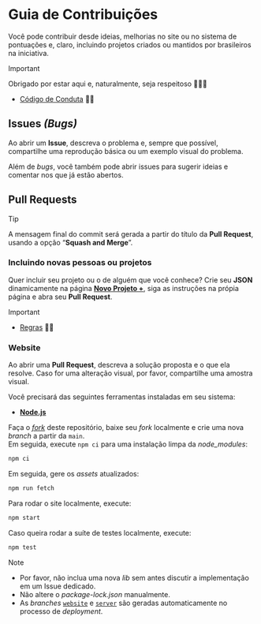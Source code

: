# Guia de Contribuições

Você pode contribuir desde ideias, melhorias no site ou no sistema de pontuações e, claro, incluindo projetos criados ou mantidos por brasileiros na iniciativa.

> [!IMPORTANT]
>
> Obrigado por estar aqui e, naturalmente, seja respeitoso 🙋🏻‍♂️
>
> - [Código de Conduta](./CODE_OF_CONDUCT.md) 🧑‍⚖️

## Issues _(Bugs)_

Ao abrir um **Issue**, descreva o problema e, sempre que possível, compartilhe uma reprodução básica ou um exemplo visual do problema.

Além de _bugs_, você também pode abrir issues para sugerir ideias e comentar nos que já estão abertos.

## Pull Requests

> [!TIP]
>
> A mensagem final do commit será gerada a partir do título da **Pull Request**, usando a opção “**Squash and Merge**”.

### Incluindo novas pessoas ou projetos

Quer incluir seu projeto ou o de alguém que você conhece? Crie seu **JSON** dinamicamente na página [**Novo Projeto +**](https://awesomeyou.io/new/), siga as instruções na própia página e abra seu **Pull Request**.

> [!IMPORTANT]
>
> - [Regras](./docs/RULES.md) 🧑‍⚖️

### Website

Ao abrir uma **Pull Request**, descreva a solução proposta e o que ela resolve. Caso for uma alteração visual, por favor, compartilhe uma amostra visual.

Você precisará das seguintes ferramentas instaladas em seu sistema:

- [**Node.js**](https://nodejs.org/en/download/package-manager)

Faça o [ _fork_](https://github.com/wellwelwel/awesomeyou/fork) deste repositório, baixe seu _fork_ localmente e crie uma nova _branch_ a partir da `main`.  
Em seguida, execute `npm ci` para uma instalação limpa da _node_modules_:

```sh
npm ci
```

Em seguida, gere os _assets_ atualizados:

```sh
npm run fetch
```

Para rodar o site localmente, execute:

```sh
npm start
```

Caso queira rodar a suíte de testes localmente, execute:

```sh
npm test
```

> [!NOTE]
>
> - Por favor, não inclua uma nova _lib_ sem antes discutir a implementação em um Issue dedicado.
> - Não altere o _package-lock.json_ manualmente.
> - As _branches_ [`website`](https://github.com/wellwelwel/awesomeyou/tree/website) e [`server`](https://github.com/wellwelwel/awesomeyou/tree/server) são geradas automaticamente no processo de _deployment_.
